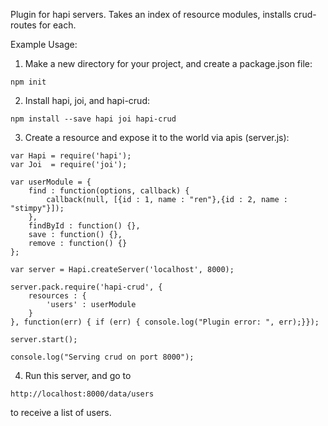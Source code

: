 Plugin for hapi servers. Takes an index of resource modules, installs crud-routes for each.

Example Usage:

1. Make a new directory for your project, and create a package.json file:

```
npm init
```

2. Install hapi, joi, and hapi-crud:

```
npm install --save hapi joi hapi-crud
```

3. Create a resource and expose it to the world via apis (server.js):

```
var Hapi = require('hapi');
var Joi  = require('joi');

var userModule = {
	find : function(options, callback) {
		callback(null, [{id : 1, name : "ren"},{id : 2, name : "stimpy"}]);
	},
	findById : function() {},
	save : function() {},
	remove : function() {}
};

var server = Hapi.createServer('localhost', 8000);

server.pack.require('hapi-crud', {
	resources : {
		'users' : userModule
	}
}, function(err) { if (err) { console.log("Plugin error: ", err);}});

server.start();

console.log("Serving crud on port 8000");
```
4. Run this server, and go to

```
http://localhost:8000/data/users
```

to receive a list of users.